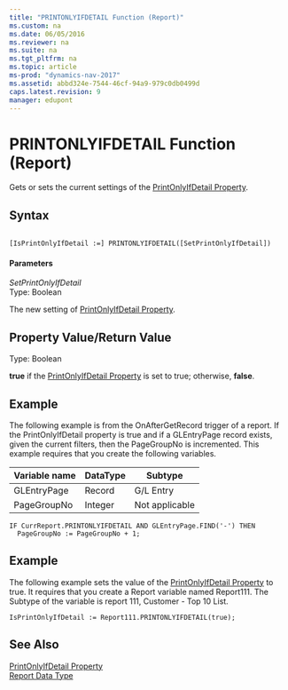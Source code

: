 ```yaml
---
title: "PRINTONLYIFDETAIL Function (Report)"
ms.custom: na
ms.date: 06/05/2016
ms.reviewer: na
ms.suite: na
ms.tgt_pltfrm: na
ms.topic: article
ms-prod: "dynamics-nav-2017"
ms.assetid: abbd324e-7544-46cf-94a9-979c0db0499d
caps.latest.revision: 9
manager: edupont
---
```

# PRINTONLYIFDETAIL Function (Report)
Gets or sets the current settings of the [PrintOnlyIfDetail Property](PrintOnlyIfDetail-Property.md).  
  
## Syntax  
  
```  
  
[IsPrintOnlyIfDetail :=] PRINTONLYIFDETAIL([SetPrintOnlyIfDetail])  
```  
  
#### Parameters  
 *SetPrintOnlyIfDetail*  
 Type: Boolean  
  
 The new setting of [PrintOnlyIfDetail Property](PrintOnlyIfDetail-Property.md).  
  
## Property Value/Return Value  
 Type: Boolean  
  
 **true** if the [PrintOnlyIfDetail Property](PrintOnlyIfDetail-Property.md) is set to true; otherwise, **false**.  
  
## Example  
 The following example is from the OnAfterGetRecord trigger of a report. If the PrintOnlyIfDetail property is true and if a GLEntryPage record exists, given the current filters, then the PageGroupNo is incremented. This example requires that you create the following variables.  
  
|Variable name|DataType|Subtype|  
|-------------------|--------------|-------------|  
|GLEntryPage|Record|G/L Entry|  
|PageGroupNo|Integer|Not applicable|  
  
```  
IF CurrReport.PRINTONLYIFDETAIL AND GLEntryPage.FIND('-') THEN  
  PageGroupNo := PageGroupNo + 1;  
```  
  
## Example  
 The following example sets the value of the [PrintOnlyIfDetail Property](PrintOnlyIfDetail-Property.md) to true. It requires that you create a Report variable named Report111. The Subtype of the variable is report 111, Customer - Top 10 List.  
  
```  
IsPrintOnlyIfDetail := Report111.PRINTONLYIFDETAIL(true);  
```  
  
## See Also  
 [PrintOnlyIfDetail Property](PrintOnlyIfDetail-Property.md)   
 [Report Data Type](Report-Data-Type.md)